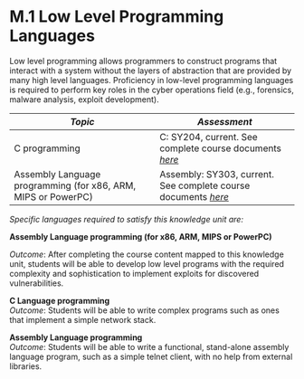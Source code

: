 # M.1 Low Level Programming Languages

Low level programming allows programmers to construct programs that
interact with a system without the layers of abstraction that are
provided by many high level languages. Proficiency in low-level
programming languages is required to perform key roles in the cyber
operations field (e.g., forensics, malware analysis, exploit
development).

| ***Topic*** | ***Assessment*** |
| --- | --- |
|  C programming | C: SY204, current. See complete course documents [*here*](../../Course%20Documents/SY204%20SYSTEM%20PROGRAMMING%20&%20OS%20FUNDAMENTALS) |
|  Assembly Language programming (for x86, ARM, MIPS or PowerPC) | Assembly: SY303, current. See complete course documents [*here*](../../Course%20Documents/SY303%20CYBER%20SYSTEMS%20ARCHITECTURE) |

*Specific languages required to satisfy this knowledge unit are:*  

**Assembly Language programming (for x86, ARM, MIPS or PowerPC)**  

*Outcome*: After completing the course content mapped to this knowledge
unit, students will be able to develop low level programs with the
required complexity and sophistication to implement exploits for
discovered vulnerabilities.

**C Language programming**  
*Outcome*: Students will be able to write complex programs such as
ones that implement a simple network stack.

**Assembly Language programming**  
*Outcome*: Students will be able to write a functional, stand-alone
assembly language program, such as a simple telnet client, with no help
from external libraries.

